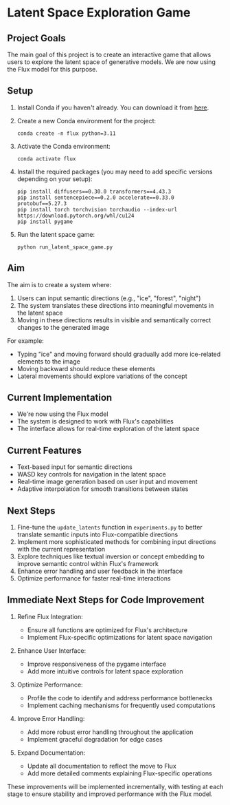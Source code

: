 # Latent Space Exploration Game

## Project Goals
The main goal of this project is to create an interactive game that allows users to explore the latent space of generative models. We are now using the Flux model for this purpose.

## Setup
1. Install Conda if you haven't already. You can download it from [here](https://docs.conda.io/en/latest/miniconda.html).

2. Create a new Conda environment for the project:
   ```
   conda create -n flux python=3.11
   ```

3. Activate the Conda environment:
   ```
   conda activate flux
   ```

4. Install the required packages (you may need to add specific versions depending on your setup):
   ```
   pip install diffusers==0.30.0 transformers==4.43.3
   pip install sentencepiece==0.2.0 accelerate==0.33.0 protobuf==5.27.3
   pip install torch torchvision torchaudio --index-url https://download.pytorch.org/whl/cu124
   pip install pygame
   ```

5. Run the latent space game:
   ```
   python run_latent_space_game.py 
   ```

## Aim
The aim is to create a system where:
1. Users can input semantic directions (e.g., "ice", "forest", "night")
2. The system translates these directions into meaningful movements in the latent space
3. Moving in these directions results in visible and semantically correct changes to the generated image

For example:
- Typing "ice" and moving forward should gradually add more ice-related elements to the image
- Moving backward should reduce these elements
- Lateral movements should explore variations of the concept

## Current Implementation
- We're now using the Flux model
- The system is designed to work with Flux's capabilities
- The interface allows for real-time exploration of the latent space

## Current Features
- Text-based input for semantic directions
- WASD key controls for navigation in the latent space
- Real-time image generation based on user input and movement
- Adaptive interpolation for smooth transitions between states

## Next Steps
1. Fine-tune the `update_latents` function in `experiments.py` to better translate semantic inputs into Flux-compatible directions
2. Implement more sophisticated methods for combining input directions with the current representation
3. Explore techniques like textual inversion or concept embedding to improve semantic control within Flux's framework
4. Enhance error handling and user feedback in the interface
5. Optimize performance for faster real-time interactions

## Immediate Next Steps for Code Improvement

1. Refine Flux Integration:
   - Ensure all functions are optimized for Flux's architecture
   - Implement Flux-specific optimizations for latent space navigation

2. Enhance User Interface:
   - Improve responsiveness of the pygame interface
   - Add more intuitive controls for latent space exploration

3. Optimize Performance:
   - Profile the code to identify and address performance bottlenecks
   - Implement caching mechanisms for frequently used computations

4. Improve Error Handling:
   - Add more robust error handling throughout the application
   - Implement graceful degradation for edge cases

5. Expand Documentation:
   - Update all documentation to reflect the move to Flux
   - Add more detailed comments explaining Flux-specific operations

These improvements will be implemented incrementally, with testing at each stage to ensure stability and improved performance with the Flux model.